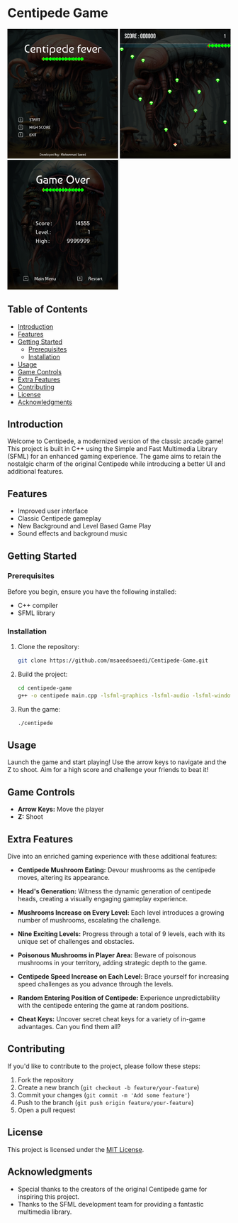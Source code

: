 # Centipede Game

[<img src="./ScreenShots/menu.png" width="250"/>](./ScreenShots/menu.png)
[<img src="./ScreenShots/home.png" width="250"/>](./ScreenShots/home.png)
[<img src="./ScreenShots/GameOver.png" width="250"/>](./ScreenShots/GameOver.png)

## Table of Contents

- [Introduction](#introduction)
- [Features](#features)
- [Getting Started](#getting-started)
  - [Prerequisites](#prerequisites)
  - [Installation](#installation)
- [Usage](#usage)
- [Game Controls](#game-controls)
- [Extra Features](#extra-features)
- [Contributing](#contributing)
- [License](#license)
- [Acknowledgments](#acknowledgments)

## Introduction

Welcome to Centipede, a modernized version of the classic arcade game! This project is built in C++ using the Simple and Fast Multimedia Library (SFML) for an enhanced gaming experience. The game aims to retain the nostalgic charm of the original Centipede while introducing a better UI and additional features.

## Features

- Improved user interface
- Classic Centipede gameplay
- New Background and Level Based Game Play
- Sound effects and background music

## Getting Started

### Prerequisites

Before you begin, ensure you have the following installed:

- C++ compiler
- SFML library

### Installation

1. Clone the repository:

   ```bash
   git clone https://github.com/msaeedsaeedi/Centipede-Game.git
   ```

2. Build the project:

   ```bash
   cd centipede-game
   g++ -o centipede main.cpp -lsfml-graphics -lsfml-audio -lsfml-window -lsfml-system
   ```

3. Run the game:

   ```bash
   ./centipede
   ```

## Usage

Launch the game and start playing! Use the arrow keys to navigate and the Z to shoot. Aim for a high score and challenge your friends to beat it!

## Game Controls

- **Arrow Keys:** Move the player
- **Z:** Shoot

## Extra Features


Dive into an enriched gaming experience with these additional features:

- **Centipede Mushroom Eating:** Devour mushrooms as the centipede moves, altering its appearance.

- **Head's Generation:** Witness the dynamic generation of centipede heads, creating a visually engaging gameplay experience.

- **Mushrooms Increase on Every Level:** Each level introduces a growing number of mushrooms, escalating the challenge.

- **Nine Exciting Levels:** Progress through a total of 9 levels, each with its unique set of challenges and obstacles.

- **Poisonous Mushrooms in Player Area:** Beware of poisonous mushrooms in your territory, adding strategic depth to the game.

- **Centipede Speed Increase on Each Level:** Brace yourself for increasing speed challenges as you advance through the levels.

- **Random Entering Position of Centipede:** Experience unpredictability with the centipede entering the game at random positions.

- **Cheat Keys:** Uncover secret cheat keys for a variety of in-game advantages. Can you find them all?

## Contributing

If you'd like to contribute to the project, please follow these steps:

1. Fork the repository
2. Create a new branch (`git checkout -b feature/your-feature`)
3. Commit your changes (`git commit -m 'Add some feature'`)
4. Push to the branch (`git push origin feature/your-feature`)
5. Open a pull request

## License

This project is licensed under the [MIT License](LICENSE.md).

## Acknowledgments

- Special thanks to the creators of the original Centipede game for inspiring this project.
- Thanks to the SFML development team for providing a fantastic multimedia library.